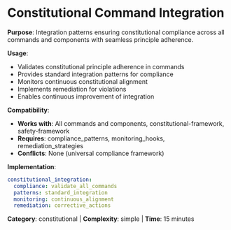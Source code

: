 # Constitutional Command Integration

**Purpose**: Integration patterns ensuring constitutional compliance across all commands and components with seamless principle adherence.

**Usage**: 
- Validates constitutional principle adherence in commands
- Provides standard integration patterns for compliance
- Monitors continuous constitutional alignment
- Implements remediation for violations
- Enables continuous improvement of integration

**Compatibility**: 
- **Works with**: All commands and components, constitutional-framework, safety-framework
- **Requires**: compliance_patterns, monitoring_hooks, remediation_strategies
- **Conflicts**: None (universal compliance framework)

**Implementation**:
```yaml
constitutional_integration:
  compliance: validate_all_commands
  patterns: standard_integration
  monitoring: continuous_alignment
  remediation: corrective_actions
```

**Category**: constitutional | **Complexity**: simple | **Time**: 15 minutes